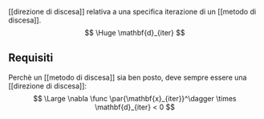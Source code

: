 [[direzione di discesa]] relativa a una specifica iterazione di un [[metodo di discesa]].
$$
\Huge
\mathbf{d}_{iter}
$$

## Requisiti

Perchè un [[metodo di discesa]] sia ben posto, deve sempre essere una [[direzione di discesa]]:
$$
\Large
\nabla \func \par{\mathbf{x}_{iter}}^\dagger \times \mathbf{d}_{iter} < 0
$$